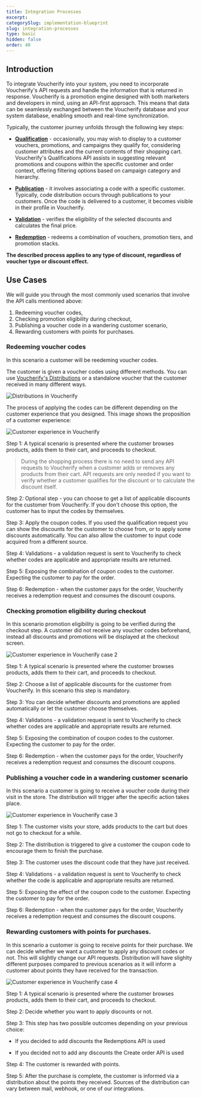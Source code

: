 ```yaml
---
title: Integration Processes
excerpt: 
categorySlug: implementation-blueprint
slug: integration-processes
type: basic
hidden: false
order: 40
---
```


## Introduction

To integrate Voucherify into your system, you need to incorporate Voucherify's API requests and handle the information that is returned in response. Voucherify is a promotion engine designed with both marketers and developers in mind, using an API-first approach. This means that data can be seamlessly exchanged between the Voucherify database and your system database, enabling smooth and real-time synchronization.

Typically, the customer journey unfolds through the following key steps:

- **[Qualification](ref:check-eligibility)** - occasionally, you may wish to display to a customer vouchers, promotions, and campaigns they qualify for, considering customer attributes and the current contents of their shopping cart. Voucherify's Qualifications API assists in suggesting relevant promotions and coupons within the specific customer and order context, offering filtering options based on campaign category and hierarchy.

- **[Publication](ref:create-publication)** - it involves associating a code with a specific customer. Typically, code distribution occurs through publications to your customers. Once the code is delivered to a customer, it becomes visible in their profile in Voucherify.

- **[Validation](ref:validate-stacked-discounts)** - verifies the eligibility of the selected discounts and calculates the final price.

- **[Redemption](ref:redeem-stacked-discounts)** - redeems a combination of vouchers, promotion tiers, and promotion stacks.

**The described process applies to any type of discount, regardless of voucher type or discount effect.**

## Use Cases

We will guide you through the most commonly used scenarios that involve the API calls mentioned above:

1. Redeeming voucher codes,
2. Checking promotion eligibility during checkout,
3. Publishing a voucher code in a wandering customer scenario,
4. Rewarding customers with points for purchases.

### Redeeming voucher codes

In this scenario a customer will be reedeming voucher codes.

The customer is given a voucher codes using different methods. You can use [Voucherify's Distributions](doc:distributions) or a standalone voucher that the customer received in many different ways.

![Distributions in Voucherify](https://raw.githubusercontent.com/voucherifyio/voucherify-openapi/mk/integration-processes/docs/assets/img/guides_implementation_blueprint_integration_processes_distributions.png "Distributions in Voucherify")

The process of applying the codes can be different depending on the customer experience that you designed. This image shows the proposition of a customer experience:

![Customer experience in Voucherify](https://raw.githubusercontent.com/voucherifyio/voucherify-openapi/mk/integration-processes/docs/assets/img/guides_implementation_blueprint_integration_processes_customer_experience.png "Customer experience in Voucherify")

Step 1: A typical scenario is presented where the customer browses products, adds them to their cart, and proceeds to checkout.

>During the shopping process there is no need to send any API requests to Voucherify when a customer adds or removes any products from their cart. API requests are only needed if you want to verify whether a customer qualifies for the discount or to calculate the discount itself.

Step 2: Optional step - you can choose to get a list of applicable discounts for the customer from Voucherify. If you don't choose this option, the customer has to input the codes by themselves.

Step 3: Apply the coupon codes. If you used the qualification request you can show the discounts for the customer to choose from, or to apply some discounts automatically. You can also allow the customer to input code acquired from a different source.

Step 4: Validations - a validation request is sent to Voucherify to check whether codes are applicable and appropriate results are returned.

Step 5: Exposing the combination of coupon codes to the customer. Expecting the customer to pay for the order.

Step 6: Redemption - when the customer pays for the order, Voucherify receives a redemption request and consumes the discount coupons.

### Checking promotion eligibility during checkout

In this scenario promotion eligibility is going to be verified during the checkout step. A customer did not receive any voucher codes beforehand, instead all discounts and promotions will be displayed at the checkout screen. 

![Customer experience in Voucherify case 2](https://raw.githubusercontent.com/voucherifyio/voucherify-openapi/mk/integration-processes/docs/assets/img/guides_implementation_blueprint_integration_processes_customer_experience_case_2.png "Customer experience in Voucherify case 2")

Step 1: A typical scenario is presented where the customer browses products, adds them to their cart, and proceeds to checkout.

Step 2: Choose a list of applicable discounts for the customer from Voucherify. In this scenario this step is mandatory.

Step 3: You can decide whether discounts and promotions are applied automatically or let the customer choose themselves. 

Step 4: Validations - a validation request is sent to Voucherify to check whether codes are applicable and appropriate results are returned.

Step 5: Exposing the combination of coupon codes to the customer. Expecting the customer to pay for the order.

Step 6: Redemption - when the customer pays for the order, Voucherify receives a redemption request and consumes the discount coupons.

### Publishing a voucher code in a wandering customer scenario

In this scenario a customer is going to receive a voucher code during their visit in the store. The distribution will trigger after the specific action takes place.

![Customer experience in Voucherify case 3](https://raw.githubusercontent.com/voucherifyio/voucherify-openapi/mk/integration-processes/docs/assets/img/guides_implementation_blueprint_integration_processes_customer_experience_case_3.png "Customer experience in Voucherify case 3")

Step 1: The customer visits your store, adds products to the cart but does not go to checkout for a while.

Step 2: The distribution is triggered to give a customer the coupon code to encourage them to finish the purchase.

Step 3: The customer uses the discount code that they have just received.

Step 4: Validations - a validation request is sent to Voucherify to check whether the code is applicable and appropriate results are returned.

Step 5: Exposing the effect of the coupon code to the customer. Expecting the customer to pay for the order.

Step 6: Redemption - when the customer pays for the order, Voucherify receives a redemption request and consumes the discount coupons.

### Rewarding customers with points for purchases.

In this scenario a customer is going to receive points for their purchase. We can decide whether we want a customer to apply any discount codes or not. This will slightly change our API requests. Distribution will have slighlty different purposes compared to previous scenarios as it will inform a customer about points they have received for the transaction.

![Customer experience in Voucherify case 4](https://raw.githubusercontent.com/voucherifyio/voucherify-openapi/mk/integration-processes/docs/assets/img/guides_implementation_blueprint_integration_processes_customer_experience_case_4.png "Customer experience in Voucherify case 4")

Step 1: A typical scenario is presented where the customer browses products, adds them to their cart, and proceeds to checkout.

Step 2: Decide whether you want to apply discounts or not.

Step 3: This step has two possible outcomes depending on your previous choice:

- If you decided to add discounts the Redemptions API is used

- If you decided not to add any discounts the Create order API is used

Step 4: The customer is rewarded with points.

Step 5: After the purchase is complete, the customer is informed via a distribution about the points they received. Sources of the distribution can vary between mail, webhook, or one of our integrations.